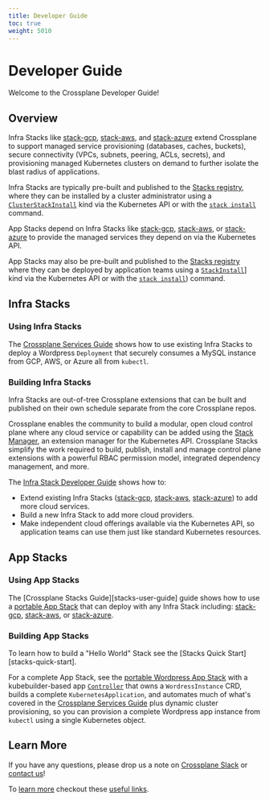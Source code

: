 ```yaml
---
title: Developer Guide
toc: true
weight: 5010
---
```

# Developer Guide
Welcome to the Crossplane Developer Guide!

## Overview 
Infra Stacks like
[stack-gcp][stack-gcp], [stack-aws][stack-aws], and [stack-azure][stack-azure] extend Crossplane
to support managed service provisioning (databases, caches, buckets), secure
connectivity (VPCs, subnets, peering, ACLs, secrets), and provisioning managed
Kubernetes clusters on demand to further isolate the blast radius of
applications. 

Infra Stacks are typically pre-built and published to the [Stacks
registry][stack-registry], where they can
be installed by a cluster administrator using a
[`ClusterStackInstall`][stack-install-docs]
kind via the Kubernetes API or with the [`stack
install`][crossplane-cli-usage] command.

App Stacks depend on Infra Stacks like
[stack-gcp][stack-gcp], [stack-aws][stack-aws], or [stack-azure][stack-azure]
 to provide the managed services they depend on via the Kubernetes API.

App Stacks may also be pre-built and published to the [Stacks
registry][stack-registry] where they can
be deployed by application teams using a
[`StackInstall`][crossplane-cli-usage]]
kind via the Kubernetes API or with the [`stack
install`][crossplane-cli-usage]) command.

## Infra Stacks 
### Using Infra Stacks 
The [Crossplane Services Guide][services-user-guide]
 shows how to use existing Infra Stacks to deploy a Wordpress `Deployment`
that securely consumes a MySQL instance from GCP, AWS, or Azure all from
`kubectl`. 

### Building Infra Stacks
Infra Stacks are out-of-tree Crossplane extensions
that can be built and published on their own schedule separate from the core
Crossplane repos.

Crossplane enables the community to build a modular, open cloud control plane
where any cloud service or capability can be added using the [Stack
Manager][stack-manager],
an extension manager for the Kubernetes API. Crossplane Stacks simplify the work
required to build, publish, install and manage control plane extensions with a
powerful RBAC permission model, integrated dependency management, and more.

The [Infra Stack Developer Guide][infra-stack-developer-guide] shows how to:
* Extend existing Infra Stacks ([stack-gcp][stack-gcp], [stack-aws][stack-aws], 
[stack-azure][stack-azure]) to add more cloud services.
* Build a new Infra Stack to add more cloud providers.
* Make independent cloud offerings available via the Kubernetes API, so
  application teams can use them just like standard Kubernetes resources.

## App Stacks
### Using App Stacks 
The [Crossplane Stacks Guide][stacks-user-guide] guide
shows how to use a [portable App
Stack][stack-wordpress-registry] that can
deploy with any Infra Stack including: 
[stack-gcp][stack-gcp], [stack-aws][stack-aws], or [stack-azure][stack-azure].

### Building App Stacks
To learn how to build a "Hello World" Stack see the
[Stacks Quick Start][stacks-quick-start].

For a complete App Stack, see the [portable Wordpress App
Stack][stack-wordpress] with a
kubebuilder-based app
[`Controller`][kubernetes-controller]
that owns a `WordressInstance` CRD, builds a complete `KubernetesApplication`,
and automates much of what's covered in the [Crossplane Services
Guide][services-user-guide] plus dynamic cluster provisioning, so you can 
provision a complete Wordpress app instance from `kubectl` using a single Kubernetes object.


## Learn More
If you have any questions, please drop us a note on [Crossplane Slack][join-crossplane-slack] or [contact us][contact-us]!

To [learn more][learn-more] checkout these [useful links][learn-more].

<!-- Named links -->
[services-user-guide]: services-guide.md
[stack-user-guide]: stacks-guide.md
[stack-registry]: https://hub.docker.com/search?q=crossplane&type=image
[crossplane-cli-usage]: https://github.com/crossplaneio/crossplane-cli#usage
[stack-install-docs]: https://github.com/crossplaneio/crossplane/blob/master/design/design-doc-stacks.md#installation-flow
[stack-gcp]: https://github.com/crossplaneio/stack-gcp
[stack-aws]: https://github.com/crossplaneio/stack-aws
[stack-azure]: https://github.com/crossplaneio/stack-azure
[stack-wordpress]: https://github.com/crossplaneio/sample-stack-wordpress
[stack-wordpress-registry]: https://hub.docker.com/r/crossplane/sample-stack-wordpress
[stack-manager]: https://github.com/crossplaneio/crossplane/blob/master/design/design-doc-stacks.md#terminology
[infra-stack-developer-guide]: developer-guide.md
[stack-quick-start]: https://github.com/crossplaneio/crossplane-cli#quick-start-stacks
[kubernetes-controller]: https://kubernetes.io/docs/concepts/extend-kubernetes/api-extension/custom-resources/#custom-controllers
[join-crossplane-slack]: https://slack.crossplane.io
[contact-us]: https://github.com/crossplaneio/crossplane#contact
[learn-more]: learn-more.md
